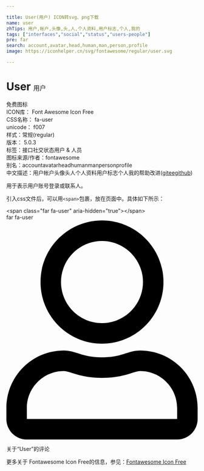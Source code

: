 ```yaml
---

title: User(用户) ICON转svg、png下载
name: user
zhTips: 用户,帐户,头像,头,人,个人资料,用户标志,个人,我的
tags: ["interfaces","social","status","users-people"]
pre: far
search: account,avatar,head,human,man,person,profile
image: https://iconhelper.cn/svg/fontawesome/regular/user.svg

---
```


# User  <small style="font-size: 60%;font-weight: 100">用户</small>


<div class="detail-page">
<p>
<span><span class="badge-success badge">免费图标</span> </span>
<br/>
<span>
ICON库：
<span class="badge-secondary badge">Font Awesome Icon Free</span> 
</span>
<br/>
<span>
CSS名称：
<span class="badge-secondary badge">fa-user</span> 
</span>
<br/>
<span>
unicode：
<span class="badge-secondary badge">f007</span> 
<copy-btn content='f007' btn-title=""></copy-btn>
<copy-btn :content='String.fromCodePoint(parseInt("f007", 16))' btn-title="复制U"></copy-btn>
</span><br/><span>样式：<span class="badge-light badge">常规(regular)</span></span>
<br/>
<span>
版本：
<span class="badge-secondary badge">5.0.3</span> 
</span><br/><span>标签：<span class="badge-light badge"><router-link to="/tags/interfaces.html">接口</router-link></span><span class="badge-light badge"><router-link to="/tags/social.html">社交</router-link></span><span class="badge-light badge"><router-link to="/tags/status.html">状态</router-link></span><span class="badge-light badge"><router-link to="/tags/users-people.html">用户 & 人员</router-link></span></span>
<br/>
<span>图标来源/作者：<span class="badge-light badge">fontawesome</span></span> 
<br/>
<span>别名：<span class="badge-light badge">account</span><span class="badge-light badge">avatar</span><span class="badge-light badge">head</span><span class="badge-light badge">human</span><span class="badge-light badge">man</span><span class="badge-light badge">person</span><span class="badge-light badge">profile</span></span><br/><span class="zh-detail">中文描述：<span class="badge-primary badge">用户</span><span class="badge-primary badge">帐户</span><span class="badge-primary badge">头像</span><span class="badge-primary badge">头</span><span class="badge-primary badge">人</span><span class="badge-primary badge">个人资料</span><span class="badge-primary badge">用户标志</span><span class="badge-primary badge">个人</span><span class="badge-primary badge">我的</span><span class="help-link"><span>帮助改进</span>(<a href="https://gitee.com/liuwave/icon-helper/edit/master/json/fontawesome/regular/user.json" target="_blank" rel="noopener noreferrer">gitee</a><a href="https://github.com/liuwave/icon-helper/edit/master/json/fontawesome/regular/user.json" target="_blank" rel="noopener noreferrer">github</a></span>)</span><br/>
</p>
</div><div class="description description alert alert-light">用于表示用户账号登录或联系人。</div>
<div class="alert alert-dark">
  <i class="far fa-user fa-xs"></i>
  <i class="far fa-user fa-sm"></i>
  <i class="far fa-user fa-lg"></i>
  <i class="far fa-user fa-2x"></i>
  <i class="far fa-user fa-3x"></i>
  <i class="far fa-user fa-5x"></i>
  <i class="far fa-user fa-7x"></i>
</div>
<div>
  <p>引入css文件后，可以用<code>&lt;span&gt;</code>包裹，放在页面中。具体如下所示：    
  </p>
  <div class="alert alert-primary" style="font-size: 14px">
    &lt;span class="far fa-user" aria-hidden="true"&gt;&lt;/span&gt;
    <copy-btn content='<span class="far fa-user" aria-hidden="true"></span>'></copy-btn>
  </div>
  <div class="alert alert-secondary">
    <i class="far fa-user"
    style="font-size: 24px"
    aria-hidden="true"></i> far fa-user
    <copy-btn content="far fa-user" btn-title="复制图标名称"></copy-btn>
  </div>
</div>
<div id="svg" class="svg-wrap">
<svg xmlns="http://www.w3.org/2000/svg" viewBox="0 0 448 512"><path d="M313.6 304c-28.7 0-42.5 16-89.6 16-47.1 0-60.8-16-89.6-16C60.2 304 0 364.2 0 438.4V464c0 26.5 21.5 48 48 48h352c26.5 0 48-21.5 48-48v-25.6c0-74.2-60.2-134.4-134.4-134.4zM400 464H48v-25.6c0-47.6 38.8-86.4 86.4-86.4 14.6 0 38.3 16 89.6 16 51.7 0 74.9-16 89.6-16 47.6 0 86.4 38.8 86.4 86.4V464zM224 288c79.5 0 144-64.5 144-144S303.5 0 224 0 80 64.5 80 144s64.5 144 144 144zm0-240c52.9 0 96 43.1 96 96s-43.1 96-96 96-96-43.1-96-96 43.1-96 96-96z"/></svg>
</div>
<detail full-name='fa-user'></detail>

<Vssue title="关于“User”的评论" >关于“User”的评论</Vssue>
    
<div><p>更多关于  Fontawesome Icon Free的信息，参见：<a target="_blank" href="https://iconhelper.cn/fontawesome.html">Fontawesome Icon Free</a>
</p></div>

